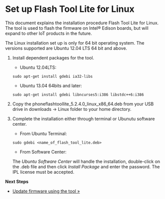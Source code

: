 # Set up Flash Tool Lite for Linux

This document explains the installation procedure Flash Tool Lite for Linux. The tool is used to flash the firmware on Intel® Edison boards, but will expand to other IoT products in the future.

The Linux installation set up is only for 64 bit operating system. The versions supported are Ubuntu 12.04 LTS 64 bit and above.

1. Install dependent packages for the tool.

   * Ubuntu 12.04LTS:
   ``` 
   sudo apt-get install gdebi ia32-libs
   ``` 
   * Ubuntu 13.04 64bits and later:
   ``` 
   sudo apt-get install gdebi libncurses5:i386 libstdc++6:i386
   ``` 
2. Copy the phoneflashtoollite_5.2.4.0_linux_x86_64.deb from your USB drive in downloads -> Linux folder to your home directory.
3. Complete the installation either through terminal or Ubunutu software center.
   * From Ubuntu Terminal:
   ``` 
   sudo gdebi <name_of_flash_tool_lite.deb>
   ```
     
   * From Software Center:
  
   The *Ubuntu Software Center* will handle the installation, double-click on the .deb file and then click *Install Package* and enter the password. The IPL license must be accepted.
  
**Next Steps**

  * [Update firmware using the tool »](/flash_firmware/update_firmware.md)
